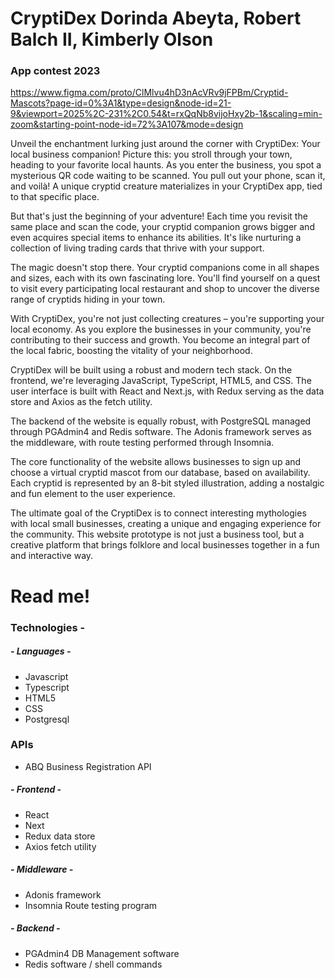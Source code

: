 # CryptiDex  Dorinda Abeyta, Robert Balch II, Kimberly Olson
### App contest 2023

https://www.figma.com/proto/ClMlvu4hD3nAcVRv9jFPBm/Cryptid-Mascots?page-id=0%3A1&type=design&node-id=21-9&viewport=2025%2C-231%2C0.54&t=rxQqNb8vijoHxy2b-1&scaling=min-zoom&starting-point-node-id=72%3A107&mode=design

Unveil the enchantment lurking just around the corner with CryptiDex: Your local business companion! Picture this: you stroll through your town, heading to your favorite local haunts. As you enter the business, you spot a mysterious QR code waiting to be scanned. You pull out your phone, scan it, and voilà! A unique cryptid creature materializes in your CryptiDex app, tied to that specific place.

But that's just the beginning of your adventure! Each time you revisit the same place and scan the code, your cryptid companion grows bigger and even acquires special items to enhance its abilities. It's like nurturing a collection of living trading cards that thrive with your support.

The magic doesn't stop there. Your cryptid companions come in all shapes and sizes, each with its own fascinating lore. You'll find yourself on a quest to visit every participating local restaurant and shop to uncover the diverse range of cryptids hiding in your town.

With CryptiDex, you're not just collecting creatures – you're supporting your local economy. As you explore the businesses in your community, you're contributing to their success and growth. You become an integral part of the local fabric, boosting the vitality of your neighborhood.


CryptiDex will be built using a robust and modern tech stack. On the frontend, we're leveraging JavaScript, TypeScript, HTML5, and CSS. The user interface is built with React and Next.js, with Redux serving as the data store and Axios as the fetch utility.

The backend of the website is equally robust, with PostgreSQL managed through PGAdmin4 and Redis software. The Adonis framework serves as the middleware, with route testing performed through Insomnia.

The core functionality of the website allows businesses to sign up and choose a virtual cryptid mascot from our database, based on availability. Each cryptid is represented by an 8-bit styled illustration, adding a nostalgic and fun element to the user experience.

The ultimate goal of the CryptiDex is to connect interesting mythologies with local small businesses, creating a unique and engaging experience for the community. This website prototype is not just a business tool, but a creative platform that brings folklore and local businesses together in a fun and interactive way.

# Read me!  
### Technologies -  
##### - Languages -  
- Javascript  
- Typescript  
- HTML5  
- CSS  
- Postgresql

### APIs
- ABQ Business Registration API
  
##### - Frontend -  
- React  
- Next  
- Redux data store  
- Axios fetch utility  
  
##### - Middleware -  
- Adonis framework  
- Insomnia Route testing program
  
##### - Backend -
- PGAdmin4 DB Management software
- Redis software / shell commands
